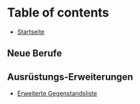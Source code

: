 # Table of contents

* [Startseite](README.md)

## Neue Berufe

## Ausrüstungs-Erweiterungen
* [Erweiterte Gegenstandsliste](Ausrüstungs-Erweiterungen/Erweiterte-Gegenstandsliste.md)
